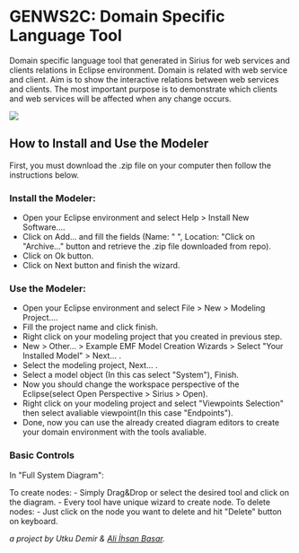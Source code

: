# GENWS2C: Domain Specific Language Tool 

Domain specific language tool that generated in Sirius for web services and clients relations in Eclipse environment. Domain is related with web service and client. Aim is to show the interactive relations between web services and clients. The most important purpose is to demonstrate which clients and web services will be affected when any change occurs.

![](/sources/sample.gif)

## How to Install and Use the Modeler
First, you must download the .zip file on your computer then follow the instructions below.

### Install the Modeler:
  - Open your Eclipse environment and select Help > Install New Software….
  - Click on Add… and fill the fields (Name: " ", Location: "Click on "Archive…" button and retrieve the .zip file downloaded from repo).
  - Click on Ok button.
  - Click on Next button and finish the wizard.

### Use the Modeler:
  - Open your Eclipse environment and select File > New > Modeling Project….
  - Fill the project name and click finish.
  - Right click on your modeling project that you created in previous step.
  - New > Other… > Example EMF Model Creation Wizards > Select "Your Installed Model" > Next… .
  - Select the modeling project, Next… .
  - Select a model object (In this cas select "System"), Finish.
  - Now you should change the workspace perspective of the Eclipse(select Open Perspective > Sirius > Open).
  - Right click on your modeling project and select "Viewpoints Selection" then select avaliable viewpoint(In this case "Endpoints").
  - Done, now you can use the already created diagram editors to create your domain environment with the tools avaliable.
  
### Basic Controls
In "Full System Diagram": 

  To create nodes:
    - Simply Drag&Drop or select the desired tool and click on the diagram.
    - Every tool have unique wizard to create node.
  To delete nodes:
    - Just click on the node you want to delete and hit "Delete" button on keyboard.
    
*a project by Utku Demir & [Ali İhsan Basar](https://github.com/Aliihsanbasar).*

